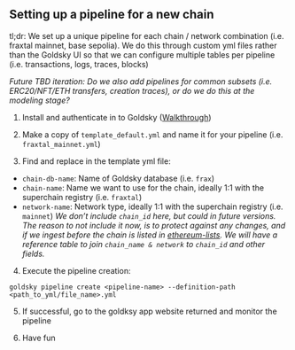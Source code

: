 ## Setting up a pipeline for a new chain
tl;dr: We set up a unique pipeline for each chain / network combination (i.e. fraxtal mainnet, base sepolia). We do this through custom yml files rather than the Goldsky UI so that we can configure multiple tables per pipeline (i.e. transactions, logs, traces, blocks) 

*Future TBD iteration: Do we also add pipelines for common subsets (i.e. ERC20/NFT/ETH transfers, creation traces), or do we do this at the modeling stage?*

1. Install and authenticate in to Goldsky ([Walkthrough](https://docs.goldsky.com/mirror/guides/get-started))

2. Make a copy of `template_default.yml` and name it for your pipeline (i.e. `fraxtal_mainnet.yml`) 

3. Find and replace in the template yml file:
- `chain-db-name`: Name of Goldsky database (i.e. `frax`)
- `chain-name`: Name we want to use for the chain, ideally 1:1 with the superchain registry (i.e. `fraxtal`)
- `network-name`: Network type, ideally 1:1 with the superchain registry (i.e. `mainnet`)
*We don’t include `chain_id` here, but could in future versions. The reason to not include it now, is to protect against any changes, and if we ingest before the chain is listed in [ethereum-lists](https://github.com/ethereum-lists/chains). We will have a reference table to join `chain_name & network` to `chain_id` and other fields.*

4. Execute the pipeline creation:
```
goldsky pipeline create <pipeline-name> --definition-path <path_to_yml/file_name>.yml
```

5. If successful, go to the goldksy app website returned and monitor the pipeline

6. Have fun

